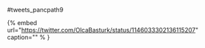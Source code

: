 #tweets_pancpath9

{% embed url="https://twitter.com/OlcaBasturk/status/1146033302136115207"  caption="" % }
